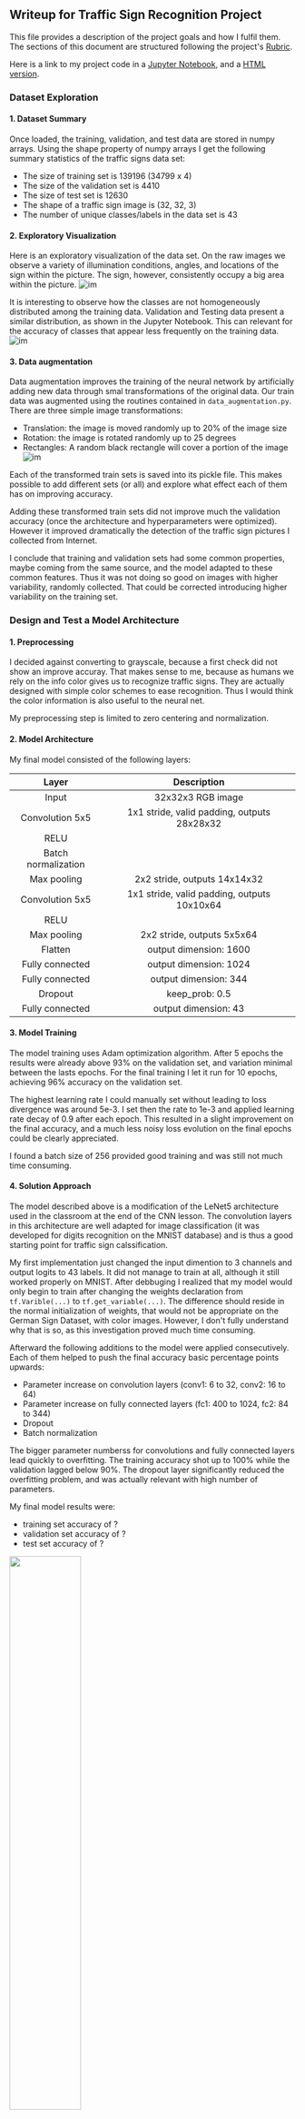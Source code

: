 
## Writeup for Traffic Sign Recognition Project
   
This file provides a description of the project goals and how I fulfil them. The sections of this document are structured following the project's  [Rubric](https://review.udacity.com/#!/rubrics/481/view).

Here is a link to my project code in a [Jupyter Notebook](./Traffic_Sign_Classifier.ipynb), and a [HTML version](./Traffic_Sign_Classifier.html).

### Dataset Exploration
#### 1. Dataset Summary

Once loaded, the training, validation, and test data are stored in numpy arrays. Using the shape property of numpy arrays I get the following summary statistics of the traffic
signs data set:

* The size of training set is 139196 (34799 x 4)
* The size of the validation set is 4410
* The size of test set is 12630
* The shape of a traffic sign image is (32, 32, 3)
* The number of unique classes/labels in the data set is 43

#### 2. Exploratory Visualization

Here is an exploratory visualization of the data set. On the raw images we observe a variety of illumination conditions, angles, and locations of the sign within the picture. The sign, however, consistently occupy a big area within the picture.
![im](writeup_images/expl_visualization.jpg "j")

It is interesting to observe how the classes are not homogeneously distributed among the training data. Validation and Testing data present a similar distribution, as shown in the Jupyter Notebook. This can relevant for the accuracy of classes that appear less frequently on the training data.
![im](writeup_images/train_data_histogram.jpg "j")

#### 3. Data augmentation

Data augmentation improves the training of the neural network by artificially adding new data through smal transformations of the original data. Our train data was augmented using the routines contained in `data_augmentation.py`. There are three simple image transformations:

* Translation: the image is moved randomly up to 20% of the image size
* Rotation: the image is rotated randomly up to 25 degrees
* Rectangles: A random black rectangle will cover a portion of the image
![im](writeup_images/data_augmentation.jpg "j")

Each of the transformed train sets is saved into its pickle file. This makes possible to add different sets (or all) and explore what effect each of them has on improving accuracy. 

Adding these transformed train sets did not improve much the validation accuracy (once the architecture and hyperparameters were optimized). However it improved dramatically the detection of the traffic sign pictures I collected from Internet.

I conclude that training and validation sets had some common properties, maybe coming from the same source, and the model adapted to these common features. Thus it was not doing so good on images with higher variability, randomly collected. That could be corrected introducing higher variability on the training set.

### Design and Test a Model Architecture
#### 1. Preprocessing
I decided against converting to grayscale, because a first check did not show an improve accuray. That makes sense to me, because as humans we rely on the info color gives us to recognize traffic signs. They are actually designed with simple color schemes to ease recognition. Thus I would think the color information is also useful to the neural net.

My preprocessing step is limited to zero centering and normalization.


#### 2. Model Architecture

My final model consisted of the following layers:

| Layer         		|     Description	        			| 
|:---------------------:|:---------------------------------------------:| 
| Input         		| 32x32x3 RGB image   			| 
| Convolution 5x5     	| 1x1 stride, valid padding, outputs 28x28x32 |
| RELU			|								|
| Batch normalization|								|
| Max pooling	      	| 2x2 stride,  outputs 14x14x32 			|
| Convolution 5x5	| 1x1 stride, valid padding, outputs 10x10x64 |
| RELU			|								|
| Max pooling	      	| 2x2 stride,  outputs 5x5x64 			|
| Flatten			| output dimension: 1600				|
| Fully connected	| output dimension: 1024				|
| Fully connected	| output dimension: 344				|
| Dropout			| keep_prob: 0.5					|
| Fully connected	| output dimension: 43				|

 
#### 3. Model Training

The model training uses Adam optimization algorithm. After 5 epochs the results were already above 93% on the validation set, and variation minimal between the lasts epochs. For the final training I let it run for 10 epochs, achieving 96% accuracy on the validation set.

The highest learning rate I could manually set without leading to loss divergence was around 5e-3. I set then the rate to 1e-3 and applied learning rate decay of 0.9 after each epoch. This resulted in a slight improvement on the final accuracy, and a much less noisy loss evolution on the final epochs could be clearly appreciated.

I found a batch size of 256 provided good training and was still not much time consuming.

#### 4. Solution Approach

The model described above is a modification of the LeNet5 architecture used in the classroom at the end of the CNN lesson. The convolution layers in this architecture are well adapted for image classification (it was developed for digits recognition on the MNIST database) and is thus a good starting point for traffic sign calssification.

My first implementation just changed the input dimention to 3 channels and output logits to 43 labels. It did not manage to train at all, although it still worked properly on MNIST. After debbuging I realized that my model would only begin to train after changing the weights declaration from `tf.Varible(...)` to `tf.get_variable(...)`. The difference should reside in the normal initialization of weights, that would not be appropriate on the German Sign Dataset, with color images. However, I don't fully understand why that is so, as this investigation proved much time consuming.

Afterward the following additions to the model were applied consecutively. Each of them helped to push the final accuracy basic percentage points upwards:

* Parameter increase on convolution layers (conv1: 6 to 32, conv2: 16 to 64)
* Parameter increase on fully connected layers (fc1: 400 to 1024, fc2: 84 to 344)
* Dropout
* Batch normalization

The bigger parameter numberss for convolutions and fully connected layers lead quickly to overfitting. The training accuracy shot up to 100% while the validation lagged below 90%. The dropout layer significantly reduced the overfitting problem, and was actually relevant with high number of parameters.

My final model results were:

* training set accuracy of ?
* validation set accuracy of ? 
* test set accuracy of ?

<img src="writeup_images/loss_acc_hist.jpg" width="50%" height="50%" />  

### Test a Model on New Images

#### 1. Acquiring New Images

I researched German traffic signs images on the web. I also took some pictures of traffic signs in my neighbourhood which, living in Germany myself, were well fitting for this project.

The pictures I took, as well as some found on the web were classiffied correctly and, once the model was trained with over 93% accuracy, represented no challenge. 

I include more challenging images as they are useful to test the limits of our model, such as:

- A defaced "Stop" sign
- A "Dangerous curve to the left" that is probably not a German sign (German signs on the dataset show a curve with smaller angle). Also it is relevant to remember that its class is one with the lower frequency in our training data histogram shown above. Thus the issue may be also related to lack of training examples.
- Incorrect cropping. Some signs were inside broader pictures, and I manually cropped the sign. If this cropping is not well focused on the sign, classification is difficult.
- [Edinburgh's road signs hacked by artist](https://www.bbc.com/news/uk-scotland-edinburgh-east-fife-46139025)

<img src="example_signs/internet7_14.jpg" width="150" height="150" />   <img src="example_signs/internet6_19.jpg" width="150" height="150" /> <img src="example_signs/internet4b_4.jpg" width="150" height="150" /> <img src="example_signs/internet10_17.jpg" width="150" height="150" />

#### 2. Performance on New Images 

Here are the results of the prediction:
![im](writeup_images/predictions.jpg "j")

As mentioned above, I was very happy to find 100% accuracy in the pictures I took on my neighbourhood and some from the web. However I choose to focus on the more challenging cases for this project. Here the accuracy was 60%.

The main factor for improving this accuracy was the data augmentation process. As mentioned before, data augmentation did not improve the validation accuracy (it was already around 95%). However, without this step, only the"Yield" sign picture I took with my camera was recognized. That difference surprised me, and I decided to explore what effect each of my new dataset had:

| Data augmentation				|  Accuracy	| 
|:------------------------------------------:|:-----------------:| 
| None         					| 20% 		| 
| Translation					| 40%		|
| Rotation						| 40%		|
| Rectangles					| 40%		|
| Translation + Rotation + Rectangles| 60%		|

Which shows each of the transformations contribute to improve the accuracy, and adding the resulting data just adds to the final improvement. Of course, as the transformations were made with randomized parameters, these results could vary on succesive runs.

#### 3. Model Certainty - Softmax Probabilities

We can evaluate the softmax probabilities assigned to each class. Looking at the top 5 classes on each picture gives us an insight to how certain the model is of its predictions.

![im](writeup_images/pred_performance_0.jpg "j")
![im](writeup_images/pred_performance_1.jpg "j")
![im](writeup_images/pred_performance_2.jpg "j")
![im](writeup_images/pred_performance_3.jpg "j")
![im](writeup_images/pred_performance_4.jpg "j")

On the first picture, despite the artistic addition, the correct class is given with 100% probability.

The second picture was taken with my camera and, despite what I thought were challenging illumination conditions, it detected the right class with 100% probability.

The third picture is interesting because, although to the human eye it is very easy to recognize, the model fails completely. It shows how sometimes what we consider small variations (a little bigger angle in the central line) can counterintuitively confuse the model. 

The fourth picture is also almost perfectly recognized after the data augmentaion.

The fifth picture fails Interestingly we can see the model considers similar speed limits signs as second, fourth, and fifth options. In another cropping from the original picture where the sign was bigger and better centered the class was recognized by the model. In a real world application my manual cropping would be implemented by a detection algorithm. I decided to show this example to highlight how critical the detection algorithm would be.

#### 4. Further exploration in data augmentation

As I was fascinated by the effect of data augmentation of randomly selected pictures from the web, I decided to implement two other transformations and further augment my training data: Perpective change and adding white colored rectangles, using again the OpenCV library in the file `data_augmentation2.py`.

![im](writeup_images/data_augmentation2.jpg "j")

The addition of white rectangles had a dissapointing result. Accuracy was actually down, as the stop sign was no longer recognized. I could not make further experiments (different colors?) to check why this was so, because with bigger datasets my training time was getting too long, and even running out of memory in my computer.

The perspective change however was very succesful. Accuracy grows to 80% as the "Speed limit (70km/h)" was correctly detected. Unfortunately the dangerous curve to the left is still misclassified. The model is now even totally sure on its wrong prediction. This is especially dissapointing as I thought the orientation was the main cause of error in this picture, and this inspired me to implement the perspective change.
 
The new probabities are in general much better as shown below:
![im](writeup_images/pred_performance_0b.jpg "j")
![im](writeup_images/pred_performance_1b.jpg "j")
![im](writeup_images/pred_performance_2b.jpg "j")
![im](writeup_images/pred_performance_3b.jpg "j")
![im](writeup_images/pred_performance_4b.jpg "j")

### Visualizing the Neural Network 

As suggested in the notebook, the convolution layers can be visualized by the piece of code provided. I only needed to pass the convoluution layer as output from the model function, in order for the variable to be accesed by the code. 

While the second convolution layer losses an easy geometrical interpretation, the first convolution layer visualizations highlight clearly the features of the sign. I chose to plot the only missclasified sign.

The different filters highlight different features of the image, as can be seen below. Some have an easy interpretation. For example, FeatureMap2 highlights the horizontal lines while FeatureMap highlights the vertical lines. FeatureMaps 8 and 12 seem to respond to the diagonal lines that would form the triangle of a warning sign. FeatureMap17 probably activates with the red colour. Unfortunately it is still not fully clear to me, from these maps, why this picture is misclassified as a warning for traffic lights. Some hypotheses can be made, though. For example the combinations of feature maps 26, 27, and 31 may be interpreted as the three colours location of a traffic lights warning sign. A comparison with the feature maps of a real traffic lights warning sign could be very informative to further debug in this direction.

![im](writeup_images/feature_map.jpg "j")
